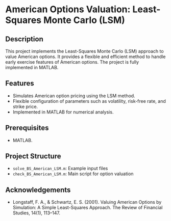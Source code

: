 # American Options Valuation: Least-Squares Monte Carlo (LSM)

## Description
This project implements the Least-Squares Monte Carlo (LSM) approach to value American options. It provides a flexible and efficient method to handle early exercise features of American options. The project is fully implemented in MATLAB.

## Features
- Simulates American option pricing using the LSM method.
- Flexible configuration of parameters such as volatility, risk-free rate, and strike price.
- Implemented in MATLAB for numerical analysis.

## Prerequisites
- MATLAB.

## Project Structure
- `solve_BS_American_LSM.m`: Example input files
- `check_BS_American_LSM.m`: Main script for option valuation

## Acknowledgements
- Longstaff, F. A., & Schwartz, E. S. (2001). Valuing American Options by Simulation: A Simple Least-Squares Approach. The Review of Financial Studies, 14(1), 113–147.

